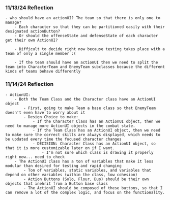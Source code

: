 ### 11/13/24 Reflection
    - who should have an actionUI? The team so that there is only one to manage?
        - Each character so that they can be partitioned easily with their designated actionButton?
        - Or should the offenseState and defenseState of each character get their own ActionUI?

        - Difficult to decide right now because testing takes place with a team of only a single member :(

        - If the team should have an actionUI then we need to split the team into CharacterTeam and EnemyTeam subclasses because the different kinds of teams behave differently

### 11/14/24 Reflection
    - ActionUI:
        - Both the Team Class and the Character class have an ActionUI object
            - First, going to make Team a base class so that EnemyTeam doesn't even have to worry about it
            - Design Choice to make:
                - If the Character Class has an ActionUI object, then we need to manage more ActionUI objects in the combat state.
                - If the Team Class has an ActionUI object, then we need to make sure the correct skills are always displayed, which needs to be updated every time the focused character changes
                - DECISION: Character Class has an ActionUI object, so that it is more customizable later on if I want.
                    - I'm not sure which class is drawing it properly right now... need to check
        - The ActionUI class has a ton of variables that make it less modular than desired for testing and rapid changing
            - Ton of variables, static variables, and variables that depend on other variables (within the class, low cohesion)
            - Action Buttons (Solo, Flour, Duo) should be their own objects that inehrit from a Button base class
            - The ActionUI should be composed of these buttons, so that I can remove a lot of the complex logic, and focus on the functionality.